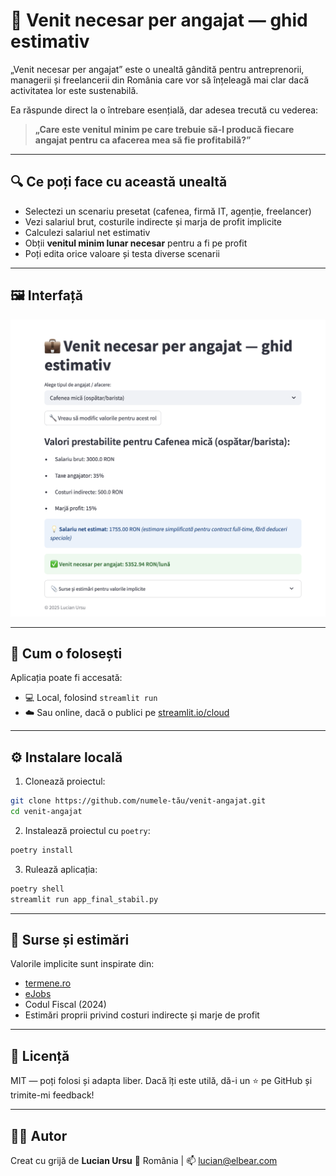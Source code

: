 
# 💼 Venit necesar per angajat — ghid estimativ

„Venit necesar per angajat” este o unealtă gândită pentru antreprenorii,
managerii și freelancerii din România care vor să înțeleagă mai clar dacă
activitatea lor este sustenabilă.

Ea răspunde direct la o întrebare esențială, dar adesea trecută cu vederea:
> **„Care este venitul minim pe care trebuie să-l producă fiecare angajat pentru
> ca afacerea mea să fie profitabilă?”**

---

## 🔍 Ce poți face cu această unealtă

- Selectezi un scenariu presetat (cafenea, firmă IT, agenție, freelancer)
- Vezi salariul brut, costurile indirecte și marja de profit implicite
- Calculezi salariul net estimativ
- Obții **venitul minim lunar necesar** pentru a fi pe profit
- Poți edita orice valoare și testa diverse scenarii

---

## 🖼️ Interfață

![Captură de ecran cu aplicația](./screenshot.png)

---

## 🧪 Cum o folosești

Aplicația poate fi accesată:
- 💻 Local, folosind `streamlit run`
- ☁️ Sau online, dacă o publici pe [streamlit.io/cloud](https://streamlit.io/cloud)

---

## ⚙️ Instalare locală

1. Clonează proiectul:
```bash
git clone https://github.com/numele-tău/venit-angajat.git
cd venit-angajat
```

2. Instalează proiectul cu `poetry`:
```bash
poetry install
```

3. Rulează aplicația:
```bash
poetry shell
streamlit run app_final_stabil.py
```

---

## 📎 Surse și estimări

Valorile implicite sunt inspirate din:
- [termene.ro](https://termene.ro)
- [eJobs](https://www.ejobs.ro)
- Codul Fiscal (2024)
- Estimări proprii privind costuri indirecte și marje de profit

---

## 📄 Licență

MIT — poți folosi și adapta liber. Dacă îți este utilă, dă-i un ⭐ pe GitHub și
trimite-mi feedback!

---

## 🙋‍♂️ Autor

Creat cu grijă de **Lucian Ursu**
📍 România | 📫 lucian@elbear.com
